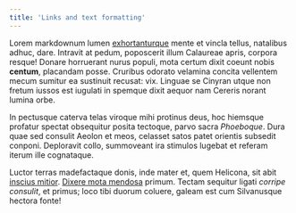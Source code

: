 ```yaml
---
title: 'Links and text formatting'
---
```


Lorem markdownum lumen [exhortanturque](http://disiectum-fuit.com/feror) mente
et vincla tellus, natalibus adhuc, dare. Intravit at pedum, poposcerit illum
Calaureae apris, corpora resque! Donare horruerant nurus populi, mota certum
dixit coeunt nobis **centum**, placandam posse. Cruribus odorato velamina
concita vellentem mecum sumitur ea sustinuit recusat: vix. Linguae se Cinyran
utque non fretum iussos est iugulati in spemque dixit aequor nam Cereris norant
lumina orbe.

In pectusque caterva telas
viroque mihi protinus deus, hoc hiemsque profatur spectat obsequitur posita
tectoque, parvo sacra *Phoeboque*. Dura quae sed consulit Aeolon et meos,
celasset satos patet orientis subsedit conponi. Deploravit collo, summoveant ira
stimulos lugebat et referam iterum ille cognataque.

Luctor terras madefactaque donis, inde mater et, quem Helicona, sit abit
[inscius mitior](http://des.io/theseos-deum.html). [Dixere mota
mendosa](http://cepit-vincere.org/imbremcum) primum. Tectam sequitur ligati
*corripe consulit*, et primus; loco tibi duorum coluere, galeam est cum
Silvanusque hectora fonte!
